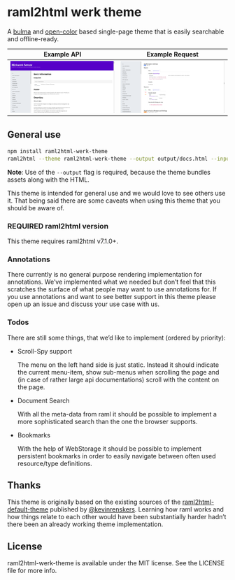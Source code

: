 # raml2html werk theme

A [bulma](https://bulma.io/) and [open-color](https://yeun.github.io/open-color/) based single-page theme that is easily searchable and offline-ready.


 Example API                     | Example Request
:-------------------------------:|:-----------------------------------:
 ![front](./docs/front_800x.png) | ![request](./docs/request_800x.png)

## General use

```sh
npm install raml2html-werk-theme
raml2html --theme raml2html-werk-theme --output output/docs.html --input docs.raml
```

**Note**: Use of the `--output` flag is required, because the theme bundles assets along with the HTML.

This theme is intended for general use and we would love to see others use it. That being said there are some caveats when using this theme that you should be aware of.

### REQUIRED raml2html version 

This theme requires raml2html v7.1.0+.

### Annotations

There currently is no general purpose rendering implementation for annotations. We’ve implemented what we needed but don’t feel that this scratches the surface of what people may want to use annotations for. If you use annotations and want to see better support in this theme please open up an issue and discuss your use case with us.

### Todos

There are still some things, that we’d like to implement (ordered by priority):

* Scroll-Spy support

  The menu on the left hand side is just static. Instead it should indicate the current menu-item, show sub-menus when scrolling the page and (in case of rather large api documentations) scroll with the content on the page.
  
* Document Search

  With all the meta-data from raml it should be possible to implement a more sophisticated search than the one the browser supports.
  
* Bookmarks

  With the help of WebStorage it should be possible to implement persistent bookmarks in order to easily navigate between often used resource/type definitions.

## Thanks

This theme is originally based on the existing sources of the [raml2html-default-theme](https://github.com/raml2html/default-theme) published by [@kevinrenskers](https://github.com/kevinrenskers). Learning how raml works and how things relate to each other would have been substantially harder hadn’t there been an already working theme implementation. 

## License
raml2html-werk-theme is available under the MIT license. See the LICENSE file for more info.
